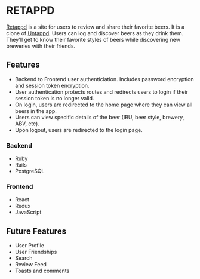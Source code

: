 # RETAPPD

[Retappd](https://retappd.herokuapp.com/) is a site for users to review and share their favorite beers. It is a clone of [Untappd](http://untappd.com/). Users can log and discover beers as they drink them. They'll get to know their favorite styles of beers while discovering new breweries with their friends.


## Features

* Backend to Frontend user authenticiation. Includes password encryption and session token encryption.
* User authentication protects routes and redirects users to login if their session token is no longer valid.
* On login, users are redirected to the home page where they can view all beers in the app.
* Users can view specific details of the beer (IBU, beer style, brewery, ABV, etc).
* Upon logout, users are redirected to the login page.

### Backend
* Ruby
* Rails
* PostgreSQL

### Frontend
* React
* Redux
* JavaScript


## Future Features
* User Profile
* User Friendships
* Search
* Review Feed
* Toasts and comments
